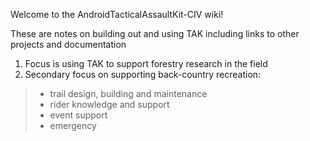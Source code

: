 Welcome to the AndroidTacticalAssaultKit-CIV wiki!

These are notes on building out and using TAK including links to other projects and documentation

1. Focus is using TAK to support forestry research in the field
1. Secondary focus on supporting back-country recreation: 
> * trail design, building and maintenance
> * rider knowledge and support
> * event support
> * emergency
